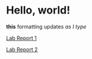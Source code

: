 # Hello, world!

**this** formatting updates _as I type_ 

[Lab Report 1](https://ucsdjonghun.github.io/CSE15L_Labreports-fa22/lab-report-1-week-0)

[Lab Report 2](https://ucsdjonghun.github.io/CSE15L_Labreports-fa22/lab-report2-week-3)
